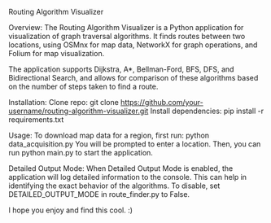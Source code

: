 Routing Algorithm Visualizer


Overview:
The Routing Algorithm Visualizer is a Python application for visualization of graph traversal algorithms. It finds routes between two locations, using OSMnx for map data, NetworkX for graph operations, and Folium for map visualization. 

The application supports Dijkstra, A*, Bellman-Ford, BFS, DFS, and Bidirectional Search, and allows for comparison of these algorithms based on the number of steps taken to find a route.


Installation:
Clone repo: git clone https://github.com/your-username/routing-algorithm-visualizer.git
Install dependencies: pip install -r requirements.txt


Usage:
To download map data for a region, first run: python data_acquisition.py
You will be prompted to enter a location. Then, you can run python main.py to start the application.


Detailed Output Mode:
When Detailed Output Mode is enabled, the application will log detailed information to the console. This can help in identifying the exact behavior of the algorithms. To disable, set DETAILED_OUTPUT_MODE in route_finder.py to False.


I hope you enjoy and find this cool. :)
